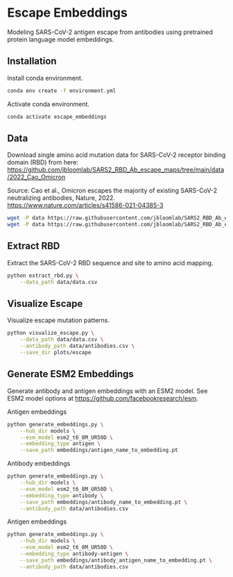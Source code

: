 # Escape Embeddings

Modeling SARS-CoV-2 antigen escape from antibodies using pretrained protein language model embeddings.


## Installation

Install conda environment.
```bash
conda env create -f environment.yml
```

Activate conda environment.
```bash
conda activate escape_embeddings
```


## Data

Download single amino acid mutation data for SARS-CoV-2 receptor binding domain (RBD) from here: https://github.com/jbloomlab/SARS2_RBD_Ab_escape_maps/tree/main/data/2022_Cao_Omicron

Source: Cao et al., Omicron escapes the majority of existing SARS-CoV-2 neutralizing antibodies, Nature, 2022. https://www.nature.com/articles/s41586-021-04385-3

```bash
wget -P data https://raw.githubusercontent.com/jbloomlab/SARS2_RBD_Ab_escape_maps/main/data/2022_Cao_Omicron/antibodies.csv
wget -P data https://raw.githubusercontent.com/jbloomlab/SARS2_RBD_Ab_escape_maps/main/data/2022_Cao_Omicron/data.csv
```


## Extract RBD

Extract the SARS-CoV-2 RBD sequence and site to amino acid mapping.

```bash
python extract_rbd.py \
    --data_path data/data.csv
```


## Visualize Escape

Visualize escape mutation patterns.

```bash
python visualize_escape.py \
    --data_path data/data.csv \
    --antibody_path data/antibodies.csv \
    --save_dir plots/escape
```


## Generate ESM2 Embeddings

Generate antibody and antigen embeddings with an ESM2 model. See ESM2 model options at https://github.com/facebookresearch/esm.

Antigen embeddings
```bash
python generate_embeddings.py \
    --hub_dir models \
    --esm_model esm2_t6_8M_UR50D \
    --embedding_type antigen \
    --save_path embeddings/antigen_name_to_embedding.pt
```

Antibody embeddings
```bash
python generate_embeddings.py \
    --hub_dir models \
    --esm_model esm2_t6_8M_UR50D \
    --embedding_type antibody \
    --save_path embeddings/antibody_name_to_embedding.pt \
    --antibody_path data/antibodies.csv
```

Antigen embeddings
```bash
python generate_embeddings.py \
    --hub_dir models \
    --esm_model esm2_t6_8M_UR50D \
    --embedding_type antibody-antigen \
    --save_path embeddings/antibody_antigen_name_to_embedding.pt \
    --antibody_path data/antibodies.csv
```
